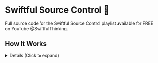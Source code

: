 # Swiftful Source Control  🤙

Full source code for the Swiftful Source Control playlist available for FREE on YouTube @SwiftfulThinking. 

## How It Works

<details>
<summary> Details (Click to expand) </summary>
<br>
This is a test! lol

</details>
